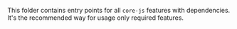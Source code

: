 This folder contains entry points for all `core-js` features with dependencies. It's the recommended
way for usage only required features.

